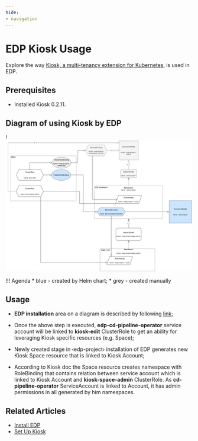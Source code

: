 ```yaml
---
hide:
- navigation
---
```


# EDP Kiosk Usage

Explore the way [Kiosk, a multi-tenancy extension for Kubernetes](https://github.com/loft-sh/kiosk), is used in EDP.

## Prerequisites

* Installed Kiosk 0.2.11.

## Diagram of using Kiosk by EDP

!![Kiosk usage](../assets/edp-kiosk-usage.png "Kiosk usage")

!!! Agenda
    * blue - created by Helm chart;
    * grey - created manually

## Usage

* **EDP installation** area on a diagram is described by following [link](install-edp.md);

* Once the above step is executed, **edp-cd-pipeline-operator** service account will be linked to **kiosk-edit** ClusterRole
  to get an ability for leveraging Kiosk specific resources (e.g. Space);

* Newly created stage in &#8249;edp-project&#8250; installation of EDP generates new Kiosk Space resource that is linked to <edp-project> Kiosk Account;

* According to Kiosk doc the Space resource creates namespace with RoleBinding that contains relation between service account
  which is linked to Kiosk Account and **kiosk-space-admin** ClusterRole.
  As **cd-pipeline-operator** ServiceAccount is linked to Account, it has admin permissions in all generated by him namespaces.

## Related Articles

- [Install EDP](install-edp.md)
- [Set Up Kiosk](install-kiosk.md)